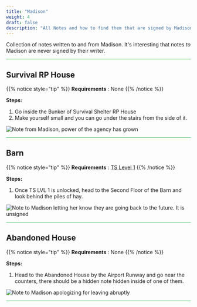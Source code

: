 ```yaml
---
title: "Madison"
weight: 4
draft: false
description: "All Notes and how to find them that are signed by Madison in Brookhaven RP Secrets and Mysteries."
---
```


Collection of notes written to and from Madison. It's interesting that notes _to_ Madison are never signed by their writer.

<hr style="background-color: #28b44c" size=8>

## Survival RP House

{{% notice style="tip" %}}
**Requirements** : None
{{% /notice %}}

**Steps:**

1. Go inside the Bunker of Survival Shelter RP House
2. Make yourself small and you can go under the stairs from the side of it.

![Note from Madison, power of the agency has grown](/images/bh/madison_survival_note.jpg) 

<hr style="background-color: #28b44c" size=8>

## Barn

{{% notice style="tip" %}}
**Requirements** : [TS Level 1](/lore/special_tools/ts_level_1)
{{% /notice %}}

**Steps:**

1. Once TS LVL 1 is unlocked, head to the Second Floor of the Barn and look behind the piles of hay.

![Note to Madison letting her know they are going back to the future. It is unsigned](/images/bh/madison_barn_note.jpg) 

<hr style="background-color: #28b44c" size=8>

## Abandoned House

{{% notice style="tip" %}}
**Requirements** : None
{{% /notice %}}

**Steps:**

1. Head to the Abandoned House by the Airport Runway and go near the counters, there should be a hidden note hidden inside of one of them.

![Note to Madison apologizing for leaving abruptly](/images/bh/madison_abandoned_house_note.jpg) 

<hr style="background-color: #28b44c" size=8>